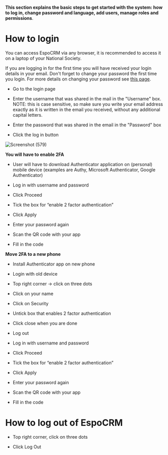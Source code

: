 **This section explains the basic steps to get started with the system: how to log in, change password and language, add users, manage roles and permissions**. 

# How to login

You can access EspoCRM via any browser, it is recommended to access it on a laptop of your National Society. 

If you are logging in for the first time you will have received your login details in your email. Don't forget to change your password the first time you login. For more details on changing your password see [this page](https://rodekruis.github.io/espocrm-training/general/page2/).

- Go to the login page

- Enter the username that was shared in the mail in the "Username" box. NOTE: this is case sensitive, so make sure you write your email address exactly as it is written in the email you received, without any additional capital letters.

- Enter the password that was shared in the email in the "Password" box

- Click the log in button

![Screenshot (579)](https://github.com/user-attachments/assets/26eaaa8c-61bf-4bc4-8212-e81f0cb749fb)


**You will have to enable 2FA** 

- User will have to download Authenticator application on (personal)  mobile device (examples are  Authy, Microsoft Authenticator, Google Authenticator) 

- Log in with username and password 

- Click Proceed 

- Tick the box for “enable 2 factor authentication” 

- Click Apply 

- Enter your password again 

- Scan the QR code with your app 

- Fill in the code

**Move 2FA to a new phone**  

- Install Authenticator app on new phone 

- Login with old device 

- Top right corner -> click on three dots 

- Click on your name 

- Click on Security 

- Untick box that enables 2 factor authentication 

- Click close when you are done 

- Log out 

- Log in with username and password 

- Click Proceed 

- Tick the box for “enable 2 factor authentication” 

- Click Apply 

- Enter your password again 

- Scan the QR code with your app 

- Fill in the code 


# How to log out of EspoCRM 

- Top right corner, click on three dots 

- Click Log Out 
